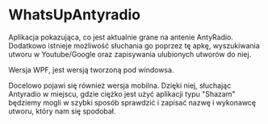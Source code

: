 # WhatsUpAntyradio
Aplikacja pokazująca, co jest aktualnie grane na antenie AntyRadio. Dodatkowo istnieje możliwość słuchania go poprzez tę apkę, wyszukiwania utworu w Youtube/Google oraz zapisywania ulubionych utworów do niej.

Wersja WPF, jest wersją tworzoną pod windowsa.

Docelowo pojawi się również wersja mobilna. Dzięki niej, słuchając Antyradio w miejscu, gdzie ciężko jest użyć aplikacji typu "Shazam" będziemy mogli w szybki sposób sprawdzić i zapisać nazwę i wykonawcę utworu, który nam się spodobał.
